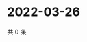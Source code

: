 # 2022-03-26

共 0 条

<!-- BEGIN WEIBO -->
<!-- 最后更新时间 Sat Mar 26 2022 02:15:49 GMT+0800 (China Standard Time) -->

<!-- END WEIBO -->
